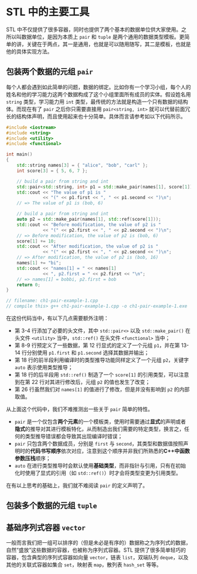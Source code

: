 STL 中的主要工具
========================================

STL 中不仅提供了很多容器，同时也提供了两个基本的数据单位供大家使用。之所以叫数据单位，是因为本质上 `pair` 和 `tuple` 是两个通用的数据类型模板。更简单的讲，关键在于两点，其一是通用，也就是可以随用随写，其二是模板，也就是他的具体实现方法。

## 包装两个数据的元组 `pair`

每个人都会遇到如此简单的问题，数据的绑定。比如你有一个学习小组，每个人的姓名和他的学习能力这两个数据构成了这个小组里面所有成员的实体。假设姓名用 `string` 类型，学习能力用 `int` 类型，最传统的方法就是构造一个只有数据的结构体。而现在有了 `pair` 之后你只需要直接用 `pair<string, int>` 就可以代替前面冗长的结构体声明，而且使用起来也十分简单。具体而言请参考如以下代码所示。

```cpp
#include <iostream>
#include <string>
#include <utility>
#include <functional>

int main()
{
    std::string names[3] = { "alice", "bob", "carl" };
    int score[3] = { 5, 6, 7 };

    // build a pair from string and int
    std::pair<std::string, int> p1 = std::make_pair(names[1], score[1]);
    std::cout << "The value of p1 is "
              << "(" << p1.first << ", " << p1.second << ")\n";
    // => The value of p1 is (bob, 6)

    // build a pair from string and int
    auto p2 = std::make_pair(names[1], std::ref(score[1]));
    std::cout << "Before modification, the value of p2 is "
              << "(" << p2.first << ", " << p2.second << ")\n";
    // => Before modification, the value of p2 is (bob, 6)
    score[1] += 10;
    std::cout << "After modification, the value of p2 is "
              << "(" << p2.first << ", " << p2.second << ")\n";
    // => After modification, the value of p2 is (bob, 16)
    names[1] += "bi";
    std::cout << "names[1] = " << names[1]
              << ", p2.first = " << p2.first << "\n";
    // => names[1] = bobbi, p2.first = bob
    return 0;
}

// filename: ch1-pair-example-1.cpp
// compile this> g++ ch1-pair-example-1.cpp -o ch1-pair-example-1.exe
```

在这份代码当中，有以下几点需要额外注明：

* 第 3-4 行添加了必要的头文件，其中 `std::pair<>` 以及 `std::make_pair()` 在头文件 `<utility>` 当中，`std::ref()` 在头文件 `<functional>` 当中；
* 第 8-9 行预定义了一些数据，第 12 行显式的定义了一个元组 `p1`，并在第 13-14 行分别使用 `p1.first` 和 `p1.second` 选择其数据并输出；
* 第 18 行的前半段利用编译时的类型推导功能同样定义了一个元组 `p2`，关键字 `auto` 表示使用类型推导；
* 第 18 行的后半段用 `std::ref()` 制造了一个 `score[1]` 的引用类型，可以注意到在第 22 行对其进行修改后，元组 `p2` 的值也发生了改变；
* 第 26 行虽然我们对 `names[1]` 的值进行了修改，但是并没有影响到 `p2` 的内部取值。

从上面这个代码中，我们不难推测出一些关于 `pair` 简单的特性。

* `pair` 是一个仅包含**两个元素**的一个模板类，使用时需要通过**显式**的声明或者**隐式**的推导对其进行模板特化，从而制造出我们需要的特定类型，换言之，任何的类型推导错误都会导致其出现编译时错误；
* `pair` 只包含两个数据成员，分别是 `first` 与 `second`，其类型和数据值按照声明时的**代码书写顺序**依次对应，注意到这个顺序并非我们所熟悉的**C++中函数参数压栈**顺序；
* `auto` 在进行类型推导时会默认使用**基础类型**，而非指针与引用，只有在初始化时使用了显式的引用（如 `std::ref()`）时才会将类型变更为引用类型。

在有以上思考的基础上，我们就不难阅读 `pair` 的定义声明了。



## 包装多个数据的元组 `tuple`


## 基础序列式容器 `vector`

一般而言我们把一组可以排序的（但是未必是有序的）数据称之为序列式的数据，自然“盛放”这些数据的容器，也被称为序列式容器。STL 提供了很多简单轻巧的容器，包含典型的序列式容器如向量 `vector`，链表 `list`，双端队列 `deque`，以及其他的关联式容器如集合 `set`，映射表 `map`，散列表 `hash_set` 等等。
